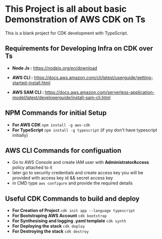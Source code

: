 # This Project is all about basic Demonstration of AWS CDK on Ts

This is a blank project for CDK development with TypeScript.

## Requirements for Developing Infra on CDK over Ts

- **Node Js :** https://nodejs.org/en/download
- **AWS CLI :** https://docs.aws.amazon.com/cli/latest/userguide/getting-started-install.html

- **AWS SAM CLI :** https://docs.aws.amazon.com/serverless-application-model/latest/developerguide/install-sam-cli.html

## NPM Commands for initial Setup

- **For AWS CDK** `npm install -g aws-cdk`
- **For TypeScript** `npm install -g typescript` (if yoy don't have typescript initially)

## AWS CLI Commands for configuation

- Go to AWS Console and create IAM user with **AdministratorAccess** policy attached to it
- later go to security credentials and create access key you will be provided with access key id && secret access key
- in CMD type `aws configure` and provide the required details

## Useful CDK Commands to build and deploy

- **For Creation of Project** `cdk init app --language typescript`
- **For Bootstraping AWS Account** `cdk bootstrap`
- **For Synthesising and logging .yaml template** `cdk synth`
- **For Deploying the stack** `cdk deploy`
- **For Destroying the stack** `cdk destroy`

